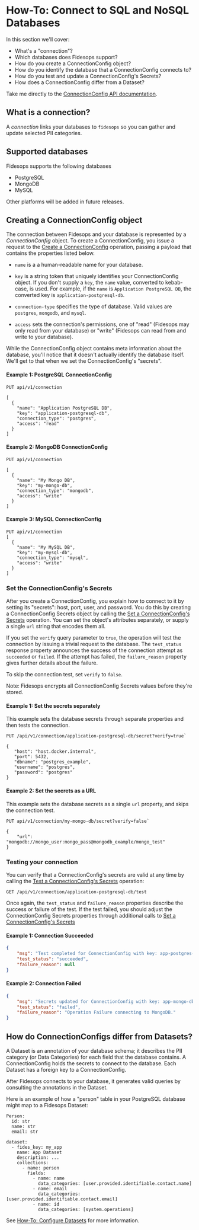 # How-To: Connect to SQL and NoSQL Databases

In this section we'll cover:

- What's a "connection"?
- Which databases does Fidesops support?
- How do you create a ConnectionConfig object?
- How do you identify the database that a ConnectionConfig connects to?
- How do you test and update a ConnectionConfig's Secrets?
- How does a ConnectionConfig differ from a Dataset?


Take me directly to the [ConnectionConfig API documentation](../../api#operations-tag-Connections).

## What is a connection?

A _connection_ links your databases to `fidesops` so you can gather and update selected PII 
categories.  

## Supported databases

Fidesops supports the following databases

* PostgreSQL
* MongoDB
* MySQL

Other platforms will be added in future releases.

## Creating a ConnectionConfig object 

The connection between Fidesops and your database is represented by a _ConnectionConfig_ object. To create a ConnectionConfig, you issue a request to the [Create a ConnectionConfig](../../api#operations-Connections-get_connections_api_v1_connection_get) operation, passing a payload that contains the properties listed below. 

* `name`  is a  a human-readable name for your database.

* `key`  is a string token that uniquely identifies your ConnectionConfig object.  If you don't supply a `key`, the `name` value, converted to kebab-case, is used. For example, if the `name` is `Application PostgreSQL DB`, the converted key is `application-postgresql-db`.

* `connection-type` specifies the type of database. Valid values are `postgres`, `mongodb`, and `mysql`.

* `access` sets the connection's permissions, one of "read" (Fidesops may only read from your database) or "write" (Fidesops can read from and write to your database). 

While the ConnectionConfig object contains meta information about the database, you'll notice that it doesn't actually identify the database itself. We'll get to that when we set the ConnectionConfig's "secrets".


#### Example 1: PostgreSQL ConnectionConfig

``` 
PUT api/v1/connection

[
  { 
    "name": "Application PostgreSQL DB",
    "key": "application-postgresql-db",
    "connection_type": "postgres",
    "access": "read"
  }
]
```

#### Example 2: MongoDB ConnectionConfig



```
PUT api/v1/connection

[
  { 
    "name": "My Mongo DB",
    "key": "my-mongo-db",
    "connection_type": "mongodb",
    "access": "write"
  }
]
``` 

#### Example 3: MySQL ConnectionConfig 

```
PUT api/v1/connection 
[
  { 
    "name": "My MySQL DB",
    "key": "my-mysql-db",
    "connection_type": "mysql",
    "access": "write"
  }
]
``` 


### Set the ConnectionConfig's Secrets

After you create a ConnectionConfig, you explain how to connect to it by setting its "secrets": host, port, user, and password. You do this by creating a ConnectionConfig Secrets object by calling the [Set a ConnectionConfig's Secrets](../../api#operations-Connections-put_connection_config_secrets_api_v1_connection__connection_key__secret_put) operation. You can set the object's attributes separately, or supply a single `url` string that encodes them all.

If you set the `verify` query parameter to `true`, the operation  will  test the connection by issuing a trivial request to the database. The `test_status` response property announces the success of the connection attempt as `succeeded` or `failed`. If the attempt has failed, the `failure_reason` property gives further details about the failure.

To skip the connection test, set `verify` to `false`.

Note: Fidesops encrypts all ConnectionConfig Secrets values before they're stored.


#### Example 1: Set the secrets separately

This example sets the database secrets through separate properties and then tests the connection.

```
PUT /api/v1/connection/application-postgresql-db/secret?verify=true`

{
   "host": "host.docker.internal",
   "port": 5432,
   "dbname": "postgres_example",
   "username": "postgres",
   "password": "postgres"
}
```

#### Example 2: Set the secrets as a URL

This example sets the database secrets as a single `url` property, and skips the connection test.


```
PUT api/v1/connection/my-mongo-db/secret?verify=false`
 
{
    "url": "mongodb://mongo_user:mongo_pass@mongodb_example/mongo_test"
}
```

### Testing your connection 

You can verify that a ConnectionConfig's secrets are valid at any time by calling the [Test a ConnectionConfig's Secrets](../../api#operations-Connections-test_connection_config_secrets_api_v1_connection__connection_key__test_get) operation:


```
GET /api/v1/connection/application-postgresql-db/test
```

Once again, the `test_status` and `failure_reason` properties describe the success or failure of the test.  If the test failed,
you should adjust the ConnectionConfig Secrets properties through additional calls to [Set a ConnectionConfig's Secrets](../../api#operations-ConnectionConfigs-put_connection_config_secrets_api_v1_connection__connection_key__secret_put)


#### Example 1: Connection Succeeded

```json
{
    "msg": "Test completed for ConnectionConfig with key: app-postgres-db.",
    "test_status": "succeeded",
    "failure_reason": null
}
```

#### Example 2: Connection Failed

```json
{
    "msg": "Secrets updated for ConnectionConfig with key: app-mongo-db.",
    "test_status": "failed",
    "failure_reason": "Operation Failure connecting to MongoDB."
}
```


## How do ConnectionConfigs differ from Datasets?

A Dataset is an annotation of your database schema; it describes the PII category (or Data Categories) for each field that the database contains. A ConnectionConfig holds the secrets to connect 
to the database.  Each Dataset has a foreign key to a ConnectionConfig. 

After Fidesops connects to your database, it generates valid queries by consulting the annotations in the Dataset.

Here is an example of how a "person" table in your PostgreSQL database might map to a Fidesops
Dataset:

```
Person:
  id: str
  name: str
  email: str

dataset:
  - fides_key: my_app
    name: App Dataset
    description: ...
    collections:
      - name: person
        fields:
          - name: name
            data_categories: [user.provided.identifiable.contact.name]
          - name: email
            data_categories: [user.provided.identifiable.contact.email]
          - name: id
            data_categories: [system.operations] 
```


See [How-To: Configure Datasets](datasets.md) for more information.
